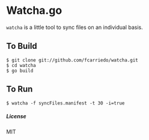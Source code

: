 # Watcha.go

`watcha` is a little tool to sync files on an individual basis.

## To Build

    $ git clone git://github.com/fcarriedo/watcha.git
    $ cd watcha
    $ go build

## To Run

    $ watcha -f syncFiles.manifest -t 30 -i=true

##### License

MIT
